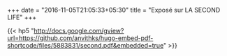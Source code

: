 +++
date = "2016-11-05T21:05:33+05:30"
title = "Exposé sur LA SECOND LIFE"
+++

{{< hp5 "http://docs.google.com/gview?url=https://github.com/anvithks/hugo-embed-pdf-shortcode/files/5883831/second.pdf&embedded=true" >}}


<!-- {{< embed-pdf url="./img/portfolio/second.pdf" >}} -->
<!-- <image src="/blog/images/something.pdf"/> -->


<!-- {{< hp5 "https://github.com/anvithks/hugo-embed-pdf-shortcode/files/5883831/second.pdf" >}} -->

